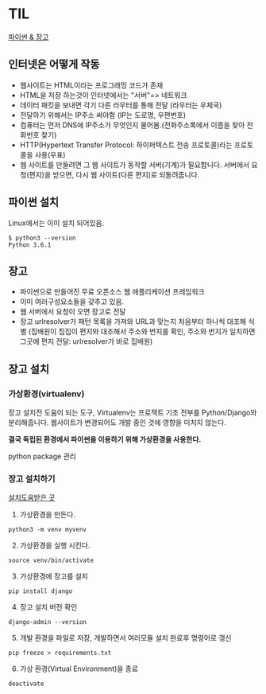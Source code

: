 # TIL

[파이썬 & 장고](https://tutorial.djangogirls.org/ko/python_installation/)

## 인터넷은 어떻게 작동

- 웹사이트는 HTML이라는 프로그래밍 코드가 존재
- HTML을 저장 하는것이 인터넷에서는 "서버"=> 네트워크
- 데이터 패킷을 보내면 각기 다른 라우터를 통해 전달 (라우터는 우체국)
- 전달하기 위해서는 IP주소 써야함 (IP는 도로명, 우편번호)
- 컴퓨터는 먼저 DNS에 IP주소가 무엇인지 물어봄.(전화주소록에서 이름을 찾아 전화번호 찾기)
- HTTP(Hypertext Transfer Protocol: 하이퍼텍스트 전송 프로토콜)라는 프로토콜을 사용(우표)
- 웹 사이트를 만들려면 그 웹 사이트가 동작할 서버(기계)가 필요합니다. 서버에서 요청(편지)을 받으면, 다시 웹 사이트(다른 편지)로 되돌려줍니다.

## 파이썬 설치

Linux에서는 이미 설치 되어있음.

```
$ python3 --version
Python 3.6.1
```

## 장고

- 파이썬으로 만들어진 무료 오픈소스 웹 애플리케이션 프레임워크
- 이미 여러구성요소들을 갖추고 있음.
- 웹 서버에서 요청이 오면 장고로 전달
- 장고 urlresolver가 패턴 목록을 가져와 URL과 맞는지 처음부터 하나씩 대조해 식별 (집배원이 집집이 편지와 대조해서 주소와 번지를 확인, 주소와 번지가 일치하면 그곳에 편지 전달: urlresolver가 바로 집배원)

## 장고 설치

### 가상환경(virtualenv)

장고 설치전 도움이 되는 도구, Virtualenv는 프로젝트 기초 전부를 Python/Django와 분리해줍니다. 웹사이트가 변경되어도 개발 중인 것에 영향을 미치지 않는다.

**결국 독립된 환경에서 파이썬을 이용하기 위해 가상환경을 사용한다.**

python package 관리

### 장고 설치하기

[설치도움받은 곳](https://dev-yakuza.posstree.com/ko/django/installation/)

1. 가상환경을 만든다.

```
python3 -m venv myvenv
```

2. 가상환경을 실행 시킨다.

```
source venv/bin/activate
```

3. 가상환경에 장고를 설치

```
pip install django
```

4. 장고 설치 버전 확인

```
django-admin --version
```

5. 개발 환경을 파일로 저장, 개발하면서 여러모듈 설치 완료후 명령어로 갱신

```
pip freeze > requirements.txt
```

6. 가상 환경(Virtual Environment)을 종료

```
deactivate
```

